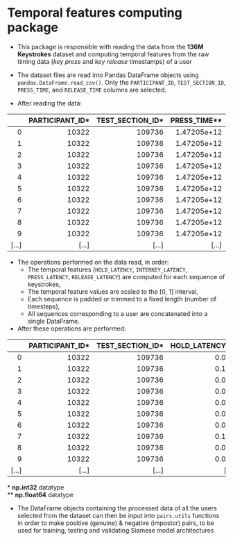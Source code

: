 # Temporal features computing package  

- This package is responsible with reading the data from the 
**136M Keystrokes** dataset and computing temporal features
from the raw timing data (_key press_ and _key release_ timestamps)
of a user  

- The dataset files are read into Pandas DataFrame objects using 
`pandas.DataFrame.read_csv()`. Only the `PARTICIPANT_ID`, 
`TEST_SECTION_ID`, `PRESS_TIME`, and `RELEASE_TIME` columns 
are selected. 
- After reading the data:
  
 |       | PARTICIPANT_ID* | TEST_SECTION_ID* | PRESS_TIME** | RELEASE_TIME** |
|------:|----------------:|-----------------:|-------------:|---------------:|
|     0 |           10322 |           109736 |  1.47205e+12 |    1.47205e+12 |
|     1 |           10322 |           109736 |  1.47205e+12 |    1.47205e+12 |
|     2 |           10322 |           109736 |  1.47205e+12 |    1.47205e+12 |
|     3 |           10322 |           109736 |  1.47205e+12 |    1.47205e+12 |
|     4 |           10322 |           109736 |  1.47205e+12 |    1.47205e+12 |
|     5 |           10322 |           109736 |  1.47205e+12 |    1.47205e+12 |
|     6 |           10322 |           109736 |  1.47205e+12 |    1.47205e+12 |
|     7 |           10322 |           109736 |  1.47205e+12 |    1.47205e+12 |
|     8 |           10322 |           109736 |  1.47205e+12 |    1.47205e+12 |
|     9 |           10322 |           109736 |  1.47205e+12 |    1.47205e+12 |
| [...] |           [...] |            [...] |        [...] |          [...] |

- The operations performed on the data read, in order:
  - The temporal features (`HOLD_LATENCY`, `INTERKEY_LATENCY`, `PRESS_LATENCY`, 
  `RELEASE_LATENCY`) are computed for each sequence of keystrokes, 
  - The temporal feature values are scaled to the [0, 1] interval,
  - Each sequence is padded or trimmed to a fixed length (number of timesteps),
  - All sequences corresponding to a user are concatenated into a single DataFrame.
- After these operations are performed:

|       | PARTICIPANT_ID* | TEST_SECTION_ID* | HOLD_LATENCY** | INTERKEY_LATENCY** | PRESS_LATENCY** | RELEASE_LATENCY** |
|------:|----------------:|-----------------:|---------------:|-------------------:|----------------:|------------------:|
|     0 |           10322 |           109736 |          0.051 |                  0 |               0 |                 0 |
|     1 |           10322 |           109736 |          0.192 |               0.28 |           0.331 |             0.472 |
|     2 |           10322 |           109736 |          0.065 |              0.064 |           0.128 |             0.001 |
|     3 |           10322 |           109736 |          0.056 |              0.143 |           0.208 |             0.199 |
|     4 |           10322 |           109736 |          0.064 |               0.08 |           0.136 |             0.144 |
|     5 |           10322 |           109736 |          0.056 |              0.432 |           0.496 |             0.488 |
|     6 |           10322 |           109736 |          0.096 |                1.2 |           1.256 |             1.296 |
|     7 |           10322 |           109736 |          0.128 |              0.024 |            0.12 |             0.152 |
|     8 |           10322 |           109736 |          0.064 |              0.144 |           0.272 |             0.208 |
|     9 |           10322 |           109736 |          0.072 |              0.064 |           0.128 |             0.136 |
| [...] |           [...] |            [...] |          [...] |              [...] |           [...] |             [...] |

  
\* __np.int32__ datatype  
\** __np.float64__ datatype  

- The DataFrame objects containing the processed data of all the users 
selected from the dataset can then be input into `pairs.utils` functions
in order to make positive (genuine) & negative (impostor) pairs, to be
used for training, testing and validating Siamese model architectures